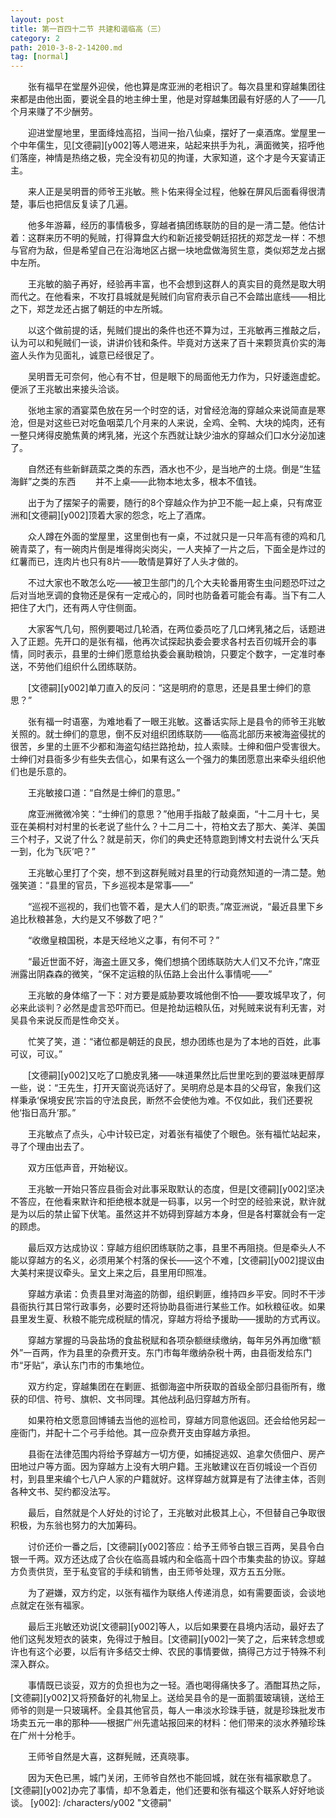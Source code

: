 ```yaml
---
layout: post
title: 第一百四十二节 共建和谐临高（三）
category: 2
path: 2010-3-8-2-14200.md
tag: [normal]
---
```


　　张有福早在堂屋外迎侯，他也算是席亚洲的老相识了。每次县里和穿越集团往来都是由他出面，要说全县的地主绅士里，他是对穿越集团最有好感的人了——几个月来赚了不少酬劳。

　　迎进堂屋地里，里面绛烛高招，当间一抬八仙桌，摆好了一桌酒席。堂屋里一个中年儒生，见[文德嗣][y002]等人嗯进来，站起来拱手为礼，满面微笑，招呼他们落座，神情是热络之极，完全没有初见的拘谨，大家知道，这个才是今天宴请正主。

　　来人正是吴明晋的师爷王兆敏。熊卜佑来得全过程，他躲在屏风后面看得很清楚，事后也把信反复读了几遍。

　　他多年游幕，经历的事情极多，穿越者搞团练联防的目的是一清二楚。他估计着：这群来历不明的髡贼，打得算盘大约和新近接受朝廷招抚的郑芝龙一样：不想与官府为敌，但是希望自己在沿海地区占据一块地盘做海贸生意，类似郑芝龙占据中左所。

　　王兆敏的脑子再好，经验再丰富，也不会想到这群人的真实目的竟然是取大明而代之。在他看来，不攻打县城就是髡贼们向官府表示自己不会踏出底线——相比之下，郑芝龙还占据了朝廷的中左所城。

　　以这个做前提的话，髡贼们提出的条件也还不算为过，王兆敏再三推敲之后，认为可以和髡贼们一谈，讲讲价钱和条件。毕竟对方送来了百十来颗货真价实的海盗人头作为见面礼，诚意已经很足了。

　　吴明晋无可奈何，他心有不甘，但是眼下的局面他无力作为，只好逶迤虚蛇。便派了王兆敏出来接头洽谈。

　　张地主家的酒宴菜色放在另一个时空的话，对曾经沧海的穿越众来说简直是寒沧，但是对这些已对吃鱼咽菜几个月来的人来说，全鸡、全鸭、大块的炖肉，还有一整只烤得皮脆焦黄的烤乳猪，光这个东西就让缺少油水的穿越众们口水分泌加速了。

　　自然还有些新鲜蔬菜之类的东西，酒水也不少，是当地产的土烧。倒是“生猛海鲜”之类的东西
　　并不上桌——此物本地太多，根本不值钱。

　　出于为了摆架子的需要，随行的8个穿越众作为护卫不能一起上桌，只有席亚洲和[文德嗣][y002]顶着大家的怨念，吃上了酒席。

　　众人蹲在外面的堂屋里，这里倒也有一桌，不过就只是一只年高有德的鸡和几碗青菜了，有一碗肉片倒是堆得岗尖岗尖，一人夹掉了一片之后，下面全是炸过的红薯而已，连肉片也只有8片——敢情是算好了人头才做的。

　　不过大家也不敢怎么吃——被卫生部门的几个大夫轮番用寄生虫问题恐吓过之后对当地烹调的食物还是保有一定戒心的，同时也防备着可能会有毒。当下有二人把住了大门，还有两人守住侧面。

　　大家客气几句，照例要喝过几轮酒，在两位委员吃了几口烤乳猪之后，话题进入了正题。先开口的是张有福，他再次试探起执委会要求各村去百仞城开会的事情，同时表示，县里的士绅们愿意给执委会襄助粮饷，只要定个数字，一定准时奉送，不劳他们组织什么团练联防。

　　[文德嗣][y002]单刀直入的反问：“这是明府的意思，还是县里士绅们的意思？”

　　张有福一时语塞，为难地看了一眼王兆敏。这番话实际上是县令的师爷王兆敏关照的。就士绅们的意思，倒不反对组织团练联防——临高北部历来被海盗侵扰的很苦，乡里的土匪不少都和海盗勾结拦路抢劫，拉人索赎。士绅和佃户受害很大。士绅们对县衙多少有些失去信心，如果有这么一个强力的集团愿意出来牵头组织他们也是乐意的。

　　王兆敏接口道：“自然是士绅们的意思。”

　　席亚洲微微冷笑：“士绅们的意思？”他用手指敲了敲桌面，“十二月十七，吴亚在美桐村对村里的长老说了些什么？十二月二十，符柏文去了那大、美洋、美国三个村子，又说了什么？就是前天，你们的典史还特意跑到博文村去说什么‘天兵一到，化为飞灰’吧？”

　　王兆敏心里打了个突，想不到这群髡贼对县里的行动竟然知道的一清二楚。勉强笑道：“县里的官员，下乡巡视本是常事——”

　　“巡视不巡视的，我们也管不着，是大人们的职责。”席亚洲说，“最近县里下乡追比秋粮甚急，大约是又不够数了吧？”

　　“收缴皇粮国税，本是天经地义之事，有何不可？”

　　“最近世面不好，海盗土匪又多，俺们想搞个团练联防大人们又不允许，”席亚洲露出阴森森的微笑，“保不定运粮的队伍路上会出什么事情呢——”

　　王兆敏的身体缩了一下：对方要是威胁要攻城他倒不怕——要攻城早攻了，何必来此谈判？必然是虚言恐吓而已。但是抢劫运粮队伍，对髡贼来说有利无害，对吴县令来说反而是性命交关。

　　忙笑了笑，道：“诸位都是朝廷的良民，想办团练也是为了本地的百姓，此事可议，可议。”

　　[文德嗣][y002]又吃了口脆皮乳猪——味道果然比后世里吃到的要滋味更醇厚一些，说：“王先生，打开天窗说亮话好了。吴明府总是本县的父母官，象我们这样秉承‘保境安民’宗旨的守法良民，断然不会使他为难。不仅如此，我们还要祝他‘指日高升’那。”

　　王兆敏点了点头，心中计较已定，对着张有福使了个眼色。张有福忙站起来，寻了个理由出去了。

　　双方压低声音，开始秘议。

　　王兆敏一开始只答应县衙会对此事采取默认的态度，但是[文德嗣][y002]坚决不答应，在他看来默许和拒绝根本就是一码事，以另一个时空的经验来说，默许就是为以后的禁止留下伏笔。虽然这并不妨碍到穿越方本身，但是各村寨就会有一定的顾虑。

　　最后双方达成协议：穿越方组织团练联防之事，县里不再阻挠。但是牵头人不能以穿越方的名义，必须用某个村落的保长——这个不难，[文德嗣][y002]提议由大美村来提议牵头。呈文上来之后，县里用印照准。

　　穿越方承诺：负责县里对海盗的防御，组织剿匪，维持四乡平安。同时不干涉县衙执行其日常行政事务，必要时还将协助县衙进行某些工作。如秋粮征收。如果县里发生夏、秋粮不能完成税赋的情况，穿越方将给予援助——援助的方式再议。

　　穿越方掌握的马袅盐场的食盐税赋和各项杂额继续缴纳，每年另外再加缴“额外”一百两，作为县里的杂费开支。东门市每年缴纳杂税十两，由县衙发给东门市“牙贴”，承认东门市的市集地位。

　　双方约定，穿越集团在在剿匪、抵御海盗中所获取的首级全部归县衙所有，缴获的印信、符号、旗帜、文书同理。其他战利品归穿越方所有。

　　如果符柏文愿意回博铺去当他的巡检司，穿越方同意他返回。还会给他另起一座衙门，并配十二个弓手给他。其一应杂费开支由穿越方承担。

　　县衙在法律范围内将给予穿越方一切方便，如捕捉逃奴、追拿欠债佃户、房产田地过户等方面。因为穿越方上没有大明户籍。王兆敏建议在百仞城设一个百仞村，到县里来编个七八户人家的户籍就好。这样穿越方就算是有了法律主体，否则各种文书、契约都没法写。

　　最后，自然就是个人好处的讨论了，王兆敏对此极其上心，不但替自己争取很积极，为东翁也努力的大加筹码。

　　讨价还价一番之后，[文德嗣][y002]答应：给予王师爷白银三百两，吴县令白银一千两。双方还达成了合伙在临高县城内和全临高十四个市集卖盐的协议。穿越方负责供货，至于私变官的手续和销售，由王师爷处理，双方五五分账。

　　为了避嫌，双方约定，以张有福作为联络人传递消息，如有需要面谈，会谈地点就定在张有福家。

　　最后王兆敏还劝说[文德嗣][y002]等人，以后如果要在县境内活动，最好去了他们这髡发短衣的装束，免得过于触目。[文德嗣][y002]一笑了之，后来转念想或许也有这个必要，以后有许多结交士绅、农民的事情要做，搞得己方过于特殊不利深入群众。

　　事情既已谈妥，双方的负担也为之一轻。酒也喝得痛快多了。酒酣耳热之际，[文德嗣][y002]又将预备好的礼物呈上。送给吴县令的是一面鹅蛋玻璃镜，送给王师爷的则是一只玻璃杯。全县其他官员，每人一串淡水珍珠手链，就是珍珠批发市场卖五元一串的那种——根据广州先遣站报回来的材料：他们带来的淡水养殖珍珠在广州十分枪手。

　　王师爷自然是大喜，这群髡贼，还真晓事。

　　因为天色已黑，城门关闭，王师爷自然也不能回城，就在张有福家歇息了。[文德嗣][y002]办完了事情，却不急着走，他们还要和张有福这个联系人好好地谈谈。
[y002]: /characters/y002 "文德嗣"

